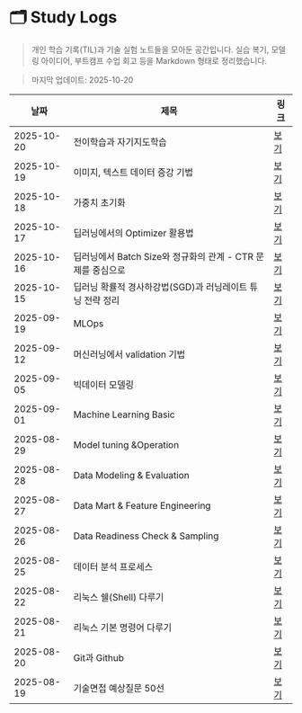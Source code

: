 # 🗂️ Study Logs
> 개인 학습 기록(TIL)과 기술 실험 노트들을 모아둔 공간입니다.
> 실습 복기, 모델링 아이디어, 부트캠프 수업 회고 등을 Markdown 형태로 정리했습니다.

> 마지막 업데이트: 2025-10-20

| 날짜 | 제목 | 링크 |
|------|------|------|
| 2025-10-20 | 전이학습과 자기지도학습 | [보기](2025-10-20_%EC%A0%84%EC%9D%B4%ED%95%99%EC%8A%B5%EA%B3%BC%20%EC%9E%90%EA%B8%B0%EC%A7%80%EB%8F%84%ED%95%99%EC%8A%B5.md) |
| 2025-10-19 | 이미지, 텍스트 데이터 증강 기법 | [보기](2025-10-19_%EC%9D%B4%EB%AF%B8%EC%A7%80%2C%20%ED%85%8D%EC%8A%A4%ED%8A%B8%20%EB%8D%B0%EC%9D%B4%ED%84%B0%20%EC%A6%9D%EA%B0%95%20%EA%B8%B0%EB%B2%95.md) |
| 2025-10-18 | 가중치 초기화 | [보기](2025-10-18_%EA%B0%80%EC%A4%91%EC%B9%98%20%EC%B4%88%EA%B8%B0%ED%99%94.md) |
| 2025-10-17 | 딥러닝에서의 Optimizer 활용법 | [보기](2025-10-17_%EB%94%A5%EB%9F%AC%EB%8B%9D%EC%97%90%EC%84%9C%EC%9D%98%20Optimizer%20%ED%99%9C%EC%9A%A9%EB%B2%95.md) |
| 2025-10-16 | 딥러닝에서 Batch Size와 정규화의 관계 - CTR 문제를 중심으로 | [보기](2025-10-16_%EB%94%A5%EB%9F%AC%EB%8B%9D%EC%97%90%EC%84%9C%20Batch%20Size%EC%99%80%20%EC%A0%95%EA%B7%9C%ED%99%94%EC%9D%98%20%EA%B4%80%EA%B3%84%20-%20CTR%20%EB%AC%B8%EC%A0%9C%EB%A5%BC%20%EC%A4%91%EC%8B%AC%EC%9C%BC%EB%A1%9C.md) |
| 2025-10-15 | 딥러닝 확률적 경사하강법(SGD)과 러닝레이트 튜닝 전략 정리 | [보기](2025-10-15_%EB%94%A5%EB%9F%AC%EB%8B%9D%20%ED%99%95%EB%A5%A0%EC%A0%81%20%EA%B2%BD%EC%82%AC%ED%95%98%EA%B0%95%EB%B2%95%28SGD%29%EA%B3%BC%20%EB%9F%AC%EB%8B%9D%EB%A0%88%EC%9D%B4%ED%8A%B8%20%ED%8A%9C%EB%8B%9D%20%EC%A0%84%EB%9E%B5%20%EC%A0%95%EB%A6%AC.md) |
| 2025-09-19 | MLOps | [보기](2025-09-19_MLOps.md) |
| 2025-09-12 | 머신러닝에서 validation 기법 | [보기](2025-09-12_%EB%A8%B8%EC%8B%A0%EB%9F%AC%EB%8B%9D%EC%97%90%EC%84%9C%20validation%20%EA%B8%B0%EB%B2%95.md) |
| 2025-09-05 | 빅데이터 모델링 | [보기](2025-09-05_%EB%B9%85%EB%8D%B0%EC%9D%B4%ED%84%B0%20%EB%AA%A8%EB%8D%B8%EB%A7%81.md) |
| 2025-09-01 | Machine Learning Basic | [보기](2025-09-01_Machine%20Learning%20Basic.md) |
| 2025-08-29 | Model tuning &Operation | [보기](2025-08-29_Model%20tuning%20%26Operation.md) |
| 2025-08-28 | Data Modeling & Evaluation | [보기](2025-08-28_Data%20Modeling%20%26%20Evaluation.md) |
| 2025-08-27 | Data Mart & Feature Engineering | [보기](2025-08-27_Data%20Mart%20%26%20Feature%20Engineering.md) |
| 2025-08-26 | Data Readiness Check & Sampling | [보기](2025-08-26_Data%20Readiness%20Check%20%26%20Sampling.md) |
| 2025-08-25 | 데이터 분석 프로세스 | [보기](2025-08-25_%EB%8D%B0%EC%9D%B4%ED%84%B0%20%EB%B6%84%EC%84%9D%20%ED%94%84%EB%A1%9C%EC%84%B8%EC%8A%A4.md) |
| 2025-08-22 | 리눅스 쉘(Shell) 다루기 | [보기](2025-08-22_%EB%A6%AC%EB%88%85%EC%8A%A4%20%EC%89%98%28Shell%29%20%EB%8B%A4%EB%A3%A8%EA%B8%B0.md) |
| 2025-08-21 | 리눅스 기본 명령어 다루기 | [보기](2025-08-21_%EB%A6%AC%EB%88%85%EC%8A%A4%20%EA%B8%B0%EB%B3%B8%20%EB%AA%85%EB%A0%B9%EC%96%B4%20%EB%8B%A4%EB%A3%A8%EA%B8%B0.md) |
| 2025-08-20 | Git과 Github | [보기](2025-08-20_Git%EA%B3%BC%20Github.md) |
| 2025-08-19 | 기술면접 예상질문 50선 | [보기](2025-08-19_%EA%B8%B0%EC%88%A0%EB%A9%B4%EC%A0%91_%EC%98%88%EC%83%81%EC%A7%88%EB%AC%B8_50%EC%84%A0.md) |
